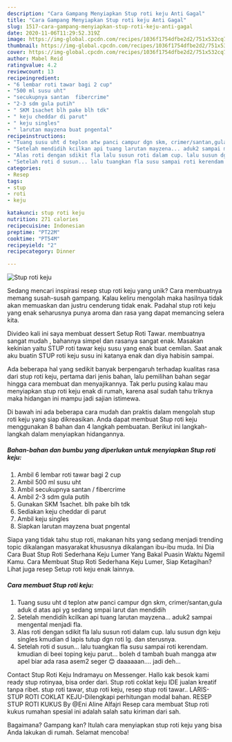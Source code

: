 ```yaml
---
description: "Cara Gampang Menyiapkan Stup roti keju Anti Gagal"
title: "Cara Gampang Menyiapkan Stup roti keju Anti Gagal"
slug: 1517-cara-gampang-menyiapkan-stup-roti-keju-anti-gagal
date: 2020-11-06T11:29:52.319Z
image: https://img-global.cpcdn.com/recipes/1036f1754dfbe2d2/751x532cq70/stup-roti-keju-foto-resep-utama.jpg
thumbnail: https://img-global.cpcdn.com/recipes/1036f1754dfbe2d2/751x532cq70/stup-roti-keju-foto-resep-utama.jpg
cover: https://img-global.cpcdn.com/recipes/1036f1754dfbe2d2/751x532cq70/stup-roti-keju-foto-resep-utama.jpg
author: Mabel Reid
ratingvalue: 4.2
reviewcount: 13
recipeingredient:
- "6 lembar roti tawar bagi 2 cup"
- "500 ml susu uht"
- "secukupnya santan  fibercrime"
- "2-3 sdm gula putih"
- " SKM 1sachet blh pake blh tdk"
- " keju cheddar di parut"
- " keju singles"
- " larutan mayzena buat pngental"
recipeinstructions:
- "Tuang susu uht d teplon atw panci campur dgn skm, crimer/santan,gula aduk d atas api yg sedang smpai larut dan mendidih"
- "Setelah mendidih kcilkan api tuang larutan mayzena... aduk2 sampai mengental menjadi fla."
- "Alas roti dengan sdikit fla lalu susun roti dalam cup. lalu susun dgn keju singles kmudian d lapis tutup dgn roti lg. dan sterusnya."
- "Setelah roti d susun... lalu tuangkan fla susu sampai roti kerendam. kmudian di beei toping keju parut... boleh d tambah buah mangga atw apel biar ada rasa asem2 seger 😊 daaaaaan.... jadi deh..."
categories:
- Resep
tags:
- stup
- roti
- keju

katakunci: stup roti keju 
nutrition: 271 calories
recipecuisine: Indonesian
preptime: "PT22M"
cooktime: "PT54M"
recipeyield: "2"
recipecategory: Dinner

---
```



![Stup roti keju](https://img-global.cpcdn.com/recipes/1036f1754dfbe2d2/751x532cq70/stup-roti-keju-foto-resep-utama.jpg)

Sedang mencari inspirasi resep stup roti keju yang unik? Cara membuatnya memang susah-susah gampang. Kalau keliru mengolah maka hasilnya tidak akan memuaskan dan justru cenderung tidak enak. Padahal stup roti keju yang enak seharusnya punya aroma dan rasa yang dapat memancing selera kita.

Divideo kali ini saya membuat dessert Setup Roti Tawar. membuatnya sangat mudah , bahannya simpel dan rasanya sangat enak. Masakan kekinian yaitu STUP roti tawar keju susu yang enak buat cemilan. Saat anak aku buatin STUP roti keju susu ini katanya enak dan diya habisin sampai.

Ada beberapa hal yang sedikit banyak berpengaruh terhadap kualitas rasa dari stup roti keju, pertama dari jenis bahan, lalu pemilihan bahan segar hingga cara membuat dan menyajikannya. Tak perlu pusing kalau mau menyiapkan stup roti keju enak di rumah, karena asal sudah tahu triknya maka hidangan ini mampu jadi sajian istimewa.


Di bawah ini ada beberapa cara mudah dan praktis dalam mengolah stup roti keju yang siap dikreasikan. Anda dapat membuat Stup roti keju menggunakan 8 bahan dan 4 langkah pembuatan. Berikut ini langkah-langkah dalam menyiapkan hidangannya.

<!--inarticleads1-->

##### Bahan-bahan dan bumbu yang diperlukan untuk menyiapkan Stup roti keju:

1. Ambil 6 lembar roti tawar bagi 2 cup
1. Ambil 500 ml susu uht
1. Ambil secukupnya santan / fibercrime
1. Ambil 2-3 sdm gula putih
1. Gunakan  SKM 1sachet. blh pake blh tdk
1. Sediakan  keju cheddar di parut
1. Ambil  keju singles
1. Siapkan  larutan mayzena buat pngental


Siapa yang tidak tahu stup roti, makanan hits yang sedang menjadi trending topic dikalangan masyarakat khususnya dikalangan ibu-ibu muda. Ini Dia Cara Buat Stup Roti Sederhana Keju Lumer Yang Bakal Puasin Waktu Ngemil Kamu. Cara Membuat Stup Roti Sederhana Keju Lumer, Siap Ketagihan? Lihat juga resep Setup roti keju enak lainnya. 

<!--inarticleads2-->

##### Cara membuat Stup roti keju:

1. Tuang susu uht d teplon atw panci campur dgn skm, crimer/santan,gula aduk d atas api yg sedang smpai larut dan mendidih
1. Setelah mendidih kcilkan api tuang larutan mayzena... aduk2 sampai mengental menjadi fla.
1. Alas roti dengan sdikit fla lalu susun roti dalam cup. lalu susun dgn keju singles kmudian d lapis tutup dgn roti lg. dan sterusnya.
1. Setelah roti d susun... lalu tuangkan fla susu sampai roti kerendam. kmudian di beei toping keju parut... boleh d tambah buah mangga atw apel biar ada rasa asem2 seger 😊 daaaaaan.... jadi deh...


Contact Stup Roti Keju Indramayu on Messenger. Hallo kak besok kami ready stup rotinyaa, bisa order dari. Stup roti coklat keju IDE jualan kreatif tanpa ribet. stup roti tawar, stup roti keju, resep stup roti tawar.. LARIS-STUP ROTI COKLAT KEJU-Dilengkapi perhitungan modal bahan. RESEP STUP ROTI KUKUS By @Eni Aline Alfajri Resep cara membuat Stup roti kukus rumahan spesial ini adalah salah satu kiriman dari sah. 

Bagaimana? Gampang kan? Itulah cara menyiapkan stup roti keju yang bisa Anda lakukan di rumah. Selamat mencoba!
